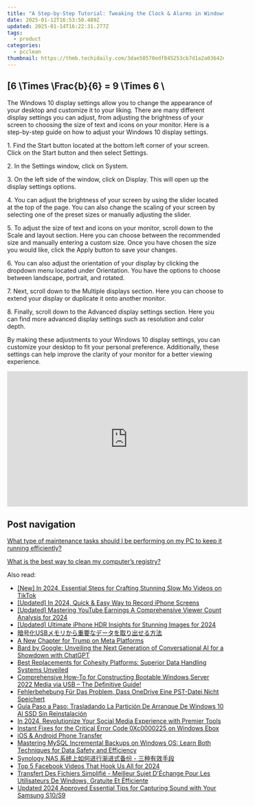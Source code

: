 ```yaml
---
title: "A Step-by-Step Tutorial: Tweaking the Clock & Alarms in Windows OS with YL Tech Solutions"
date: 2025-01-12T16:53:50.489Z
updated: 2025-01-14T16:22:31.277Z
tags:
  - product
categories:
  - pcclean
thumbnail: https://thmb.techidaily.com/3dae50570edf845253cb7d1a2a03642e6fd28847b0566a64ae5bae28165ba633.jpg
---
```


## \[6 \Times \Frac{b}{6} = 9 \Times 6 \

The Windows 10 display settings allow you to change the appearance of your desktop and customize it to your liking. There are many different display settings you can adjust, from adjusting the brightness of your screen to choosing the size of text and icons on your monitor. Here is a step-by-step guide on how to adjust your Windows 10 display settings. 

1\. Find the Start button located at the bottom left corner of your screen. Click on the Start button and then select Settings.

2\. In the Settings window, click on System.

3\. On the left side of the window, click on Display. This will open up the display settings options. 

4\. You can adjust the brightness of your screen by using the slider located at the top of the page. You can also change the scaling of your screen by selecting one of the preset sizes or manually adjusting the slider.

5\. To adjust the size of text and icons on your monitor, scroll down to the Scale and layout section. Here you can choose between the recommended size and manually entering a custom size. Once you have chosen the size you would like, click the Apply button to save your changes.

6\. You can also adjust the orientation of your display by clicking the dropdown menu located under Orientation. You have the options to choose between landscape, portrait, and rotated.

7\. Next, scroll down to the Multiple displays section. Here you can choose to extend your display or duplicate it onto another monitor.

8\. Finally, scroll down to the Advanced display settings section. Here you can find more advanced display settings such as resolution and color depth. 

By making these adjustments to your Windows 10 display settings, you can customize your desktop to fit your personal preference. Additionally, these settings can help improve the clarity of your monitor for a better viewing experience.

<!-- affiliate ads begin -->
<iframe width="560" height="315" src="https://www.youtube.com/embed/d-COuhPT5mk?si=wLZU6jkkAdJuAn6h" title="YouTube video player" frameborder="0" allow="accelerometer; autoplay; clipboard-write; encrypted-media; gyroscope; picture-in-picture; web-share" referrerpolicy="strict-origin-when-cross-origin" allowfullscreen></iframe>
<!-- affiliate ads end -->

## Post navigation

[What type of maintenance tasks should I be performing on my PC to keep it running efficiently?](https://tools.techidaily.com/pcclean/products/)

[What is the best way to clean my computer’s registry?](https://tools.techidaily.com/pcclean/products/)

<ins class="adsbygoogle"
     style="display:block"
     data-ad-format="autorelaxed"
     data-ad-client="ca-pub-7571918770474297"
     data-ad-slot="1223367746"></ins>

<ins class="adsbygoogle"
     style="display:block"
     data-ad-client="ca-pub-7571918770474297"
     data-ad-slot="8358498916"
     data-ad-format="auto"
     data-full-width-responsive="true"></ins>

<span class="atpl-alsoreadstyle">Also read:</span>
<div><ul>
<li><a href="https://tiktok-video-recordings.techidaily.com/new-in-2024-essential-steps-for-crafting-stunning-slow-mo-videos-on-tiktok/"><u>[New] In 2024, Essential Steps for Crafting Stunning Slow Mo Videos on TikTok</u></a></li>
<li><a href="https://desktop-recording.techidaily.com/updated-in-2024-quick-and-easy-way-to-record-iphone-screens/"><u>[Updated] In 2024, Quick & Easy Way to Record iPhone Screens</u></a></li>
<li><a href="https://youtube-blog.techidaily.com/ed-mastering-youtube-earnings-a-comprehensive-viewer-count-analysis-for-2024/"><u>[Updated] Mastering YouTube Earnings A Comprehensive Viewer Count Analysis for 2024</u></a></li>
<li><a href="https://fox-links.techidaily.com/updated-ultimate-iphone-hdr-insights-for-stunning-images-for-2024/"><u>[Updated] Ultimate iPhone HDR Insights for Stunning Images for 2024</u></a></li>
<li><a href="https://win-cloud.techidaily.com/usb/"><u>暗号化USBメモリから重要なデータを取り出せる方法</u></a></li>
<li><a href="https://facebook.techidaily.com/a-new-chapter-for-trump-on-meta-platforms/"><u>A New Chapter for Trump on Meta Platforms</u></a></li>
<li><a href="https://tech-hub.techidaily.com/bard-by-google-unveiling-the-next-generation-of-conversational-ai-for-a-showdown-with-chatgpt/"><u>Bard by Google: Unveiling the Next Generation of Conversational AI for a Showdown with ChatGPT</u></a></li>
<li><a href="https://win-cloud.techidaily.com/best-replacements-for-cohesity-platforms-superior-data-handling-systems-unveiled/"><u>Best Replacements for Cohesity Platforms: Superior Data Handling Systems Unveiled</u></a></li>
<li><a href="https://win-cloud.techidaily.com/comprehensive-how-to-for-constructing-bootable-windows-server-2022-media-via-usb-the-definitive-guide/"><u>Comprehensive How-To for Constructing Bootable Windows Server 2022 Media via USB – The Definitive Guide!</u></a></li>
<li><a href="https://win-cloud.techidaily.com/fehlerbehebung-fur-das-problem-dass-onedrive-eine-pst-datei-nicht-speichert/"><u>Fehlerbehebung Für Das Problem, Dass OneDrive Eine PST-Datei Nicht Speichert</u></a></li>
<li><a href="https://win-cloud.techidaily.com/guia-paso-a-paso-trasladando-la-particion-de-arranque-de-windows-10-al-ssd-sin-reinstalacion/"><u>Guía Paso a Paso: Trasladando La Partición De Arranque De Windows 10 Al SSD Sin Reinstalación</u></a></li>
<li><a href="https://twitter-videos.techidaily.com/in-2024-revolutionize-your-social-media-experience-with-premier-tools/"><u>In 2024, Revolutionize Your Social Media Experience with Premier Tools</u></a></li>
<li><a href="https://win-cloud.techidaily.com/instant-fixes-for-the-critical-error-code-0xc0000225-on-windows-ebox/"><u>Instant Fixes for the Critical Error Code 0Xc0000225 on Windows Ebox</u></a></li>
<li><a href="https://tools.techidaily.com/wondershare/drfone/phone-switch/"><u>iOS & Android Phone Transfer</u></a></li>
<li><a href="https://win-cloud.techidaily.com/mastering-mysql-incremental-backups-on-windows-os-learn-both-techniques-for-data-safety-and-efficiency/"><u>Mastering MySQL Incremental Backups on Windows OS: Learn Both Techniques for Data Safety and Efficiency</u></a></li>
<li><a href="https://win-cloud.techidaily.com/1728485811692-synology-nas/"><u>Synology NAS 系统上如何进行渐进式备份 - 三种有效手段</u></a></li>
<li><a href="https://facebook-video-content.techidaily.com/top-5-facebook-videos-that-hook-us-all-for-2024/"><u>Top 5 Facebook Videos That Hook Us All for 2024</u></a></li>
<li><a href="https://win-cloud.techidaily.com/transfert-des-fichiers-simplifie-meilleur-sujet-dechange-pour-les-utilisateurs-de-windows-gratuite-et-efficiente/"><u>Transfert Des Fichiers Simplifié - Meilleur Sujet D'Échange Pour Les Utilisateurs De Windows, Gratuite Et Éfficiente</u></a></li>
<li><a href="https://audio-editing.techidaily.com/updated-2024-approved-essential-tips-for-capturing-sound-with-your-samsung-s10s9/"><u>Updated 2024 Approved Essential Tips for Capturing Sound with Your Samsung S10/S9</u></a></li>
</ul></div>

